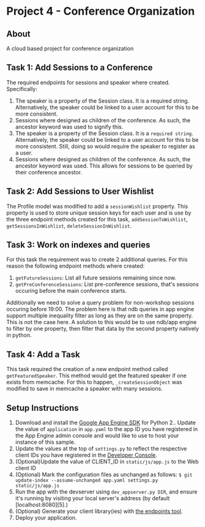 # Project 4 - Conference Organization
## About
A cloud based project for conference organization

## Task 1: Add Sessions to a Conference
The required endpoints for sessions and speaker where created. Specifically:
1. The speaker is a property of the Session class. It is a required string.
Alternatively, the speaker could be linked to a user account for this to be
more consistent.
1. Sessions where designed as children of the conference. As such, the ancestor
keyword was used to signify this.
1. The speaker is a property of the Session class. It is a `required string`.
Alternatively, the speaker could be linked to a user account for this to be
more consistent. Still, doing so would require the speaker to register as a
user.
2. Sessions where designed as children of the conference. As such, the ancestor
keyword was used. This allows for sessions to be queried by
their conference ancestor.

## Task 2: Add Sessions to User Wishlist
The Profile model was modified to add a `sessionWishlist` property. This
property is used to store unique session keys for each user and is use by the
three endpoint methods created for this task, `addSessionToWishlist`,
`getSessionsInWishlist`, `deleteSessionInWishlist`.

## Task 3: Work on indexes and queries
For this task the requirement was to create 2 additional queries. For this
reason the following endpoint methods where created:
1. `getFutureSessions`: List all future sessions remaining since now.
2. `getPreConferenceSessions`: List pre-conference sessions, that's sessions
occuring before the main conference starts.

Additionally we need to solve a query problem for non-workshop sessions
occuring before 19:00. The problem here is that ndb queries in app engine
support multiple inequality filter as long as they are on the same property.
This is not the case here.
A solution to this would be to use ndb/app engine to filter by one property,
then filter that data by the second property natively in python.

## Task 4: Add a Task
This task required the creation of a new endpoint method called
`getFeaturedSpeaker`. This method would get the featured speaker if one exists
from memcache. For this to happen, `_createSessionObject` was modified to save
in memcache a speaker with many sessions.

## Setup Instructions
1. Download and install the [Google App Engine SDK][1] for Python
2.. Update the value of `application` in `app.yaml` to the app ID you
   have registered in the App Engine admin console and would like to use to host
   your instance of this sample.
3. Update the values at the top of `settings.py` to
   reflect the respective client IDs you have registered in the
   [Developer Console][2].
4. (Optional)Update the value of CLIENT_ID in `static/js/app.js` to the Web client ID
5. (Optional) Mark the configuration files as unchanged as follows:
   `$ git update-index --assume-unchanged app.yaml settings.py static/js/app.js`
6. Run the app with the devserver using `dev_appserver.py DIR`, and ensure it's running by visiting your local server's address (by default [localhost:8080][5].)
7. (Optional) Generate your client library(ies) with [the endpoints tool][3].
8. Deploy your application.

[1]: https://cloud.google.com/appengine/downloads
[2]: https://console.developers.google.com/
[3]: https://developers.google.com/appengine/docs/python/endpoints/endpoints_tool


